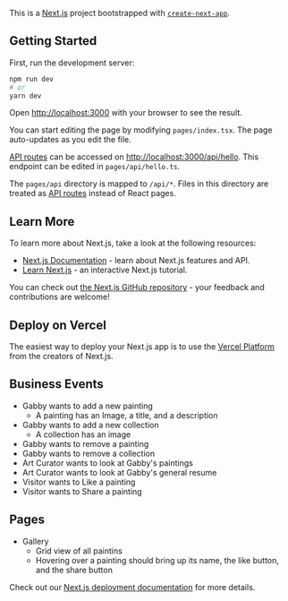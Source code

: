 This is a [Next.js](https://nextjs.org/) project bootstrapped with [`create-next-app`](https://github.com/vercel/next.js/tree/canary/packages/create-next-app).

## Getting Started

First, run the development server:

```bash
npm run dev
# or
yarn dev
```

Open [http://localhost:3000](http://localhost:3000) with your browser to see the result.

You can start editing the page by modifying `pages/index.tsx`. The page auto-updates as you edit the file.

[API routes](https://nextjs.org/docs/api-routes/introduction) can be accessed on [http://localhost:3000/api/hello](http://localhost:3000/api/hello). This endpoint can be edited in `pages/api/hello.ts`.

The `pages/api` directory is mapped to `/api/*`. Files in this directory are treated as [API routes](https://nextjs.org/docs/api-routes/introduction) instead of React pages.

## Learn More

To learn more about Next.js, take a look at the following resources:

- [Next.js Documentation](https://nextjs.org/docs) - learn about Next.js features and API.
- [Learn Next.js](https://nextjs.org/learn) - an interactive Next.js tutorial.

You can check out [the Next.js GitHub repository](https://github.com/vercel/next.js/) - your feedback and contributions are welcome!

## Deploy on Vercel

The easiest way to deploy your Next.js app is to use the [Vercel Platform](https://vercel.com/new?utm_medium=default-template&filter=next.js&utm_source=create-next-app&utm_campaign=create-next-app-readme) from the creators of Next.js.

## Business Events
  - Gabby wants to add a new painting
      - A painting has an Image, a title, and a description
  - Gabby wants to add a new collection
      - A collection has an image
  - Gabby wants to remove a painting
  - Gabby wants to remove a collection
  - Art Curator wants to look at Gabby's paintings
  - Art Curator wants to look at Gabby's general resume
  - Visitor wants to Like a painting
  - Visitor wants to Share a painting

## Pages
  - Gallery
      - Grid view of all paintins
      - Hovering over a painting should bring up its name, the like button, and the share button

Check out our [Next.js deployment documentation](https://nextjs.org/docs/deployment) for more details.
